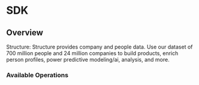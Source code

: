# SDK

## Overview

Structure: Structure provides company and people data. Use our dataset of 700 million people and 24 million companies to build products, enrich person profiles, power predictive modeling/ai, analysis, and more.

### Available Operations

